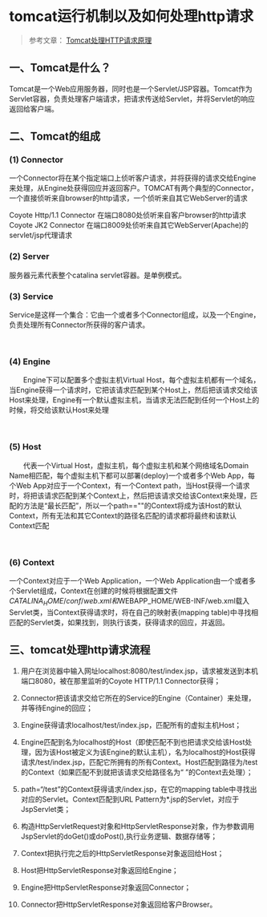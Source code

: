 # tomcat运行机制以及如何处理http请求

> 参考文章： [Tomcat处理HTTP请求原理](https://www.cnblogs.com/small-boy/p/8042860.html)


## 一、Tomcat是什么？
Tomcat是一个Web应用服务器，同时也是一个Servlet/JSP容器。Tomcat作为Servlet容器，负责处理客户端请求，把请求传送给Servlet，并将Servlet的响应返回给客户端。


## 二、Tomcat的组成

### (1) Connector

一个Connector将在某个指定端口上侦听客户请求，并将获得的请求交给Engine来处理，从Engine处获得回应并返回客户。TOMCAT有两个典型的Connector，一个直接侦听来自browser的http请求，一个侦听来自其它WebServer的请求

Coyote Http/1.1 Connector 在端口8080处侦听来自客户browser的http请求
Coyote JK2 Connector 在端口8009处侦听来自其它WebServer(Apache)的servlet/jsp代理请求


### (2) Server

服务器元素代表整个catalina servlet容器。是单例模式。

### (3) Service
Service是这样一个集合：它由一个或者多个Connector组成，以及一个Engine，负责处理所有Connector所获得的客户请求。



 

### (4) Engine
　　Engine下可以配置多个虚拟主机Virtual Host，每个虚拟主机都有一个域名，当Engine获得一个请求时，它把该请求匹配到某个Host上，然后把该请求交给该Host来处理，Engine有一个默认虚拟主机，当请求无法匹配到任何一个Host上的时候，将交给该默认Host来处理

 

### (5) Host
　　代表一个Virtual Host，虚拟主机，每个虚拟主机和某个网络域名Domain Name相匹配，每个虚拟主机下都可以部署(deploy)一个或者多个Web App，每个Web App对应于一个Context，有一个Context path，当Host获得一个请求时，将把该请求匹配到某个Context上，然后把该请求交给该Context来处理，匹配的方法是“最长匹配”，所以一个path==""的Context将成为该Host的默认Context，所有无法和其它Context的路径名匹配的请求都将最终和该默认Context匹配

 

### (6) Context
一个Context对应于一个Web Application，一个Web Application由一个或者多个Servlet组成，Context在创建的时候将根据配置文件$CATALINA_HOME/conf/web.xml和$WEBAPP_HOME/WEB-INF/web.xml载入Servlet类，当Context获得请求时，将在自己的映射表(mapping table)中寻找相匹配的Servlet类，如果找到，则执行该类，获得请求的回应，并返回。



## 三、tomcat处理http请求流程

1. 用户在浏览器中输入网址localhost:8080/test/index.jsp，请求被发送到本机端口8080，被在那里监听的Coyote HTTP/1.1 Connector获得；

2. Connector把该请求交给它所在的Service的Engine（Container）来处理，并等待Engine的回应；

3. Engine获得请求localhost/test/index.jsp，匹配所有的虚拟主机Host；

4. Engine匹配到名为localhost的Host（即使匹配不到也把请求交给该Host处理，因为该Host被定义为该Engine的默认主机），名为localhost的Host获得请求/test/index.jsp，匹配它所拥有的所有Context。Host匹配到路径为/test的Context（如果匹配不到就把该请求交给路径名为“ ”的Context去处理）；

5. path=“/test”的Context获得请求/index.jsp，在它的mapping table中寻找出对应的Servlet。Context匹配到URL Pattern为*.jsp的Servlet，对应于JspServlet类；

6. 构造HttpServletRequest对象和HttpServletResponse对象，作为参数调用JspServlet的doGet()或doPost(),执行业务逻辑、数据存储等；

7. Context把执行完之后的HttpServletResponse对象返回给Host；

8. Host把HttpServletResponse对象返回给Engine；

9. Engine把HttpServletResponse对象返回Connector；

10. Connector把HttpServletResponse对象返回给客户Browser。